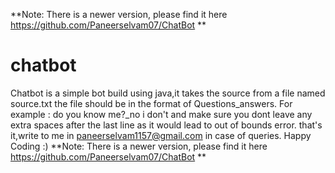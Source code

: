 **Note: There is a newer version, please find it here https://github.com/Paneerselvam07/ChatBot **
# chatbot
Chatbot is a simple bot build using java,it takes the source from a file named source.txt
the file should be in the format of Questions_answers.
For example :
    do you know me?_no i don't
and make sure you dont leave any extra spaces after the last line as it would lead to out of bounds error.
that's it,write to me in paneerselvam1157@gmail.com in case of queries.
Happy Coding :)
**Note: There is a newer version, please find it here https://github.com/Paneerselvam07/ChatBot **
